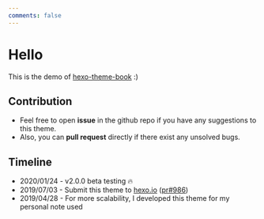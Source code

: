 ```yaml
---
comments: false
---
```


# Hello

This is the demo of [hexo-theme-book](https://github.com/kaiiiz/hexo-theme-book) :)

## Contribution

* Feel free to open **issue** in the github repo if you have any suggestions to this theme.
* Also, you can **pull request** directly if there exist any unsolved bugs.

## Timeline

* 2020/01/24 - v2.0.0 beta testing :fire:
* 2019/07/03 - Submit this theme to [hexo.io](https://hexo.io/themes/) ([pr#986](https://github.com/hexojs/site/pull/986))
* 2019/04/28 - For more scalability, I developed this theme for my personal note used